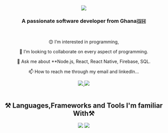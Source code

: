 <h1 align="center">
    <img src="https://readme-typing-svg.herokuapp.com/?color=206EB3&font=Righteous&size=35&center=true&vCenter=true&width=500&height=70&duration=4000&lines=Hi+There!+🤗+I'm+Benonia+Ayeh🧍🏾‍♀️;" />
</h1>

<h3 align="center">A passionate software developer from Ghana🇬🇭</h3>

<br/>

<div align="center">
 
 😊 I’m interested in programming,
 
 💞️ I’m looking to collaborate on every aspect of programming.
 
 💬 Ask me about **Node.js, React, React Native, Firebase, SQL.
 
 📫 How to reach me  through my email and linkedIn...

 </div>

 <div align="center"> 
  <a href="mailto:benoniaowusu@gmail.com">
    <img src="https://img.shields.io/badge/Gmail-333333?style=for-the-badge&logo=gmail&logoColor=red" />
  </a>
  <a href="https://www.linkedin.com/in/benonia-ayeh-527643221/" target="_blank">
    <img src="https://img.shields.io/badge/LinkedIn-0077B5?style=for-the-badge&logo=linkedin&logoColor=white" target="_blank" />
  </a>
</div>

<br/>

<h2 align="center">⚒️ Languages,Frameworks and Tools I'm familiar With⚒️</h2>
<div align="center">
    <img src="https://skillicons.dev/icons?i=react,html,css,vscode,github,tailwind,git," />
    <img src="https://skillicons.dev/icons?i=nodejs,python,javascript,typescript,express,firebase,mongodb,java,nextjs,mysql" /><br>
</div>

<br/>
